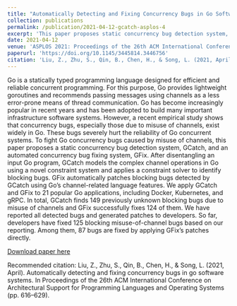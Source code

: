 ```yaml
---
title: "Automatically Detecting and Fixing Concurrency Bugs in Go Software Systems"
collection: publications
permalink: /publication/2021-04-12-gcatch-asplos-4
excerpt: 'This paper proposes static concurrency bug detection system, GCatch, and an automated concurrency bug fixing system, GFix.'
date: 2021-04-12
venue: 'ASPLOS 2021: Proceedings of the 26th ACM International Conference on Architectural Support for Programming Languages and Operating Systems 2021 Pages 616–629'
paperurl: 'https://doi.org/10.1145/3445814.3446756'
citation: 'Liu, Z., Zhu, S., Qin, B., Chen, H., & Song, L. (2021, April). Automatically detecting and fixing concurrency bugs in go software systems. In Proceedings of the 26th ACM International Conference on Architectural Support for Programming Languages and Operating Systems (pp. 616–629).'
---
```

Go is a statically typed programming language designed for efficient and reliable concurrent programming. For this purpose, Go provides lightweight goroutines and recommends passing messages using channels as a less error-prone means of thread communication. Go has become increasingly popular in recent years and has been adopted to build many important infrastructure software systems. However, a recent empirical study shows that concurrency bugs, especially those due to misuse of channels, exist widely in Go. These bugs severely hurt the reliability of Go concurrent systems. To fight Go concurrency bugs caused by misuse of channels, this paper proposes a static concurrency bug detection system, GCatch, and an automated concurrency bug fixing system, GFix. After disentangling an input Go program, GCatch models the complex channel operations in Go using a novel constraint system and applies a constraint solver to identify blocking bugs. GFix automatically patches blocking bugs detected by GCatch using Go’s channel-related language features. We apply GCatch and GFix to 21 popular Go applications, including Docker, Kubernetes, and gRPC. In total, GCatch finds 149 previously unknown blocking bugs due to misuse of channels and GFix successfully fixes 124 of them. We have reported all detected bugs and generated patches to developers. So far, developers have fixed 125 blocking misuse-of-channel bugs based on our reporting. Among them, 87 bugs are fixed by applying GFix’s patches directly.

[Download paper here](https://doi.org/10.1145/3445814.3446756)

Recommended citation: Liu, Z., Zhu, S., Qin, B., Chen, H., & Song, L. (2021, April). Automatically detecting and fixing concurrency bugs in go software systems. In Proceedings of the 26th ACM International Conference on Architectural Support for Programming Languages and Operating Systems (pp. 616–629).